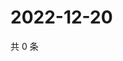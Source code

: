 # 2022-12-20

共 0 条

<!-- BEGIN WEIBO -->
<!-- 最后更新时间 Tue Dec 20 2022 16:18:05 GMT+0800 (China Standard Time) -->

<!-- END WEIBO -->
